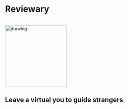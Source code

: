# Reviewary
<br/>
<img src="https://user-images.githubusercontent.com/70591959/151982354-c78c8bc0-1b76-448f-a838-73318591dfb8.png" alt="drawing" height="200"/>
<br/>


## Leave a virtual you to guide strangers 
